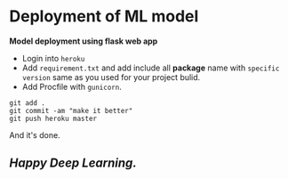 # Deployment of ML model

**Model deployment using flask web app**

- Login into `heroku`
- Add `requirement.txt` and add include all **package** name with `specific version` same as you used for your project bulid.
- Add Procfile with `gunicorn`.

```
git add . 
git commit -am "make it better"
git push heroku master

```
And it's done.

## *Happy Deep Learning.*
